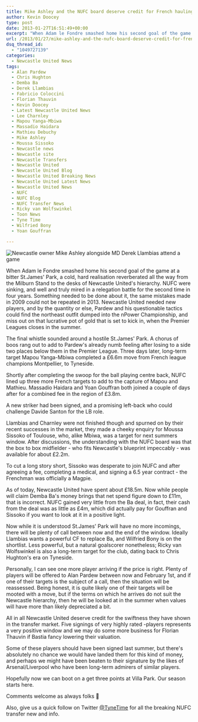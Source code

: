 ```yaml
---
title: Mike Ashley and the NUFC board deserve credit for French haulings
author: Kevin Doocey
type: post
date: 2013-01-27T16:51:49+00:00
excerpt: "When Adam le Fondre smashed home his second goal of the game at a bitter St.James' Park, a cold, hard realisation reverberated all the way from the Milburn Stand to the desks of Newcastle United's hierarchy.."
url: /2013/01/27/mike-ashley-and-the-nufc-board-deserve-credit-for-french-haulings/
dsq_thread_id:
  - "1049727139"
categories:
  - Newcastle United News
tags:
  - Alan Pardew
  - Chris Hughton
  - Demba Ba
  - Derek Llambias
  - Fabricio Coloccini
  - Florian Thauvin
  - Kevin Doocey
  - Latest Newcastle United News
  - Lee Charnley
  - Mapou Yanga-Mbiwa
  - Massadio Haidara
  - Mathieu Debuchy
  - Mike Ashley
  - Moussa Sissoko
  - Newcastle news
  - Newcastle site
  - Newcastle Transfers
  - Newcastle United
  - Newcastle United Blog
  - Newcastle United Breaking News
  - Newcastle United Latest News
  - Newcastle United News
  - NUFC
  - NUFC Blog
  - NUFC Transfer News
  - Ricky van Wolfswinkel
  - Toon News
  - Tyne Time
  - Wilfried Bony
  - Yoan Gouffran

---
```

![Newcastle owner Mike Ashley alongside MD Derek Llambias attend a game](https://www.tynetime.com/wp-content/uploads/2012/07/Mike-Ashley-Derek-Llambias.jpg "Ashley - Introduced a ruthlessness to the transfer market for the first time")

When Adam le Fondre smashed home his second goal of the game at a bitter St.James' Park, a cold, hard realisation reverberated all the way from the Milburn Stand to the desks of Newcastle United's hierarchy. NUFC were sinking, and well and truly mired in a relegation battle for the second time in four years. Something needed to be done about it, the same mistakes made in 2009 could not be repeated in 2013. Newcastle United needed new players, and by the quantity or else, Pardew and his questionable tactics could find the northeast outfit dumped into the nPower Championship, and miss out on that lucrative pot of gold that is  set to kick in, when the Premier Leagues closes in the summer.

The final whistle sounded around a hostile St.James' Park. A chorus of boos rang out to add to Pardew's already numb feeling after losing to a side two places below them in the Premier League. Three days later, long-term target Mapou Yanga-Mbiwa completed a £6.6m move from French league champions Montpellier, to Tyneside.

Shortly after completing the swoop for the ball playing centre back, NUFC lined up three more French targets to add to the capture of Mapou and Mathieu. Massadio Haidara and Yoan Gouffran both joined a couple of days after for a combined fee in the region of £3.8m.

A new striker had been signed, and a promising left-back who could challenge Davide Santon for the LB role.

Llambias and Charnley were not finished though and spurned on by their recent successes in the market, they made a cheeky enquiry for Moussa Sissoko of Toulouse, who, alike Mbiwa, was a target for next summers window. After discussions, the understanding with the NUFC board was that the box to box midfielder - who fits Newcastle's blueprint impeccably - was available for about £2.2m.

To cut a long story short, Sissoko was desperate to join NUFC and after agreeing a fee, completing a medical, and signing a 6.5 year contract - the Frenchman was officially a Magpie.

As of today, Newcastle United have spent about £18.5m. Now while people will claim Demba Ba's money brings that net spend figure down to £11m, that is incorrect. NUFC gained very little from the Ba deal, in fact, their cash from the deal was as little as £4m, which did actually pay for Gouffran and Sissoko if you want to look at it in a positive light.

Now while it is understood St.James' Park will have no more incomings, there will be plenty of call between now and the end of the window. Ideally Llambias wants a powerful CF to replace Ba, and Wilfried Bony is on the shortlist. Less powerful, but a natural goalscorer nonetheless; Ricky van Wolfswinkel is also a long-term target for the club, dating back to Chris Hughton's era on Tyneside.

Personally, I can see one more player arriving if the price is right. Plenty of players will be offered to Alan Pardew between now and February 1st, and if one of their targets is the subject of a call, then the situation will be reassessed. Being honest, it is quite likely one of their targets will be mooted with a move, but if the terms on which he arrives do not suit the Newcastle hierarchy, then he will be looked at in the summer when values will have more than likely depreciated a bit.

All in all Newcastle United deserve credit for the swiftness they have shown in the transfer market. Five signings of very highly rated -players represents a very positive window and we may do some more business for Florian Thauvin if Bastia fancy lowering their valuation.

Some of these players should have been signed last summer, but there's absolutely no chance we would have landed them for this kind of money, and perhaps we might have been beaten to their signature by the likes of Arsenal/Liverpool who have been long-term admirers of similar players.

Hopefully now we can boot on a get three points at Villa Park. Our season starts here.

Comments welcome as always folks 🙂

Also, give us a quick follow on Twitter [@TyneTime](https://twitter.com/tynetime "tyne time twitter") for all the breaking NUFC transfer new and info.
